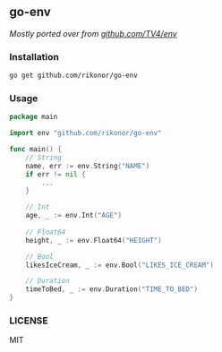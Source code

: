 go-env
---

_Mostly ported over from [github.com/TV4/env](https://github.com/TV4/env)_

### Installation

```bash
go get github.com/rikonor/go-env
```

### Usage

```go
package main

import env "github.com/rikonor/go-env"

func main() {
    // String
    name, err := env.String("NAME")
    if err != nil {
        ...
    }

    // Int
    age, _ := env.Int("AGE")
    
    // Float64
    height, _ := env.Float64("HEIGHT")

    // Bool
    likesIceCream, _ := env.Bool("LIKES_ICE_CREAM")

    // Duration
    timeToBed, _ := env.Duration("TIME_TO_BED")
}
```

### LICENSE

MIT
